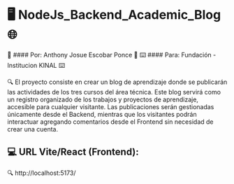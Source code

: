 # 🖥️ NodeJs_Backend_Academic_Blog 🌐

🪪 #### Por: Anthony Josue Escobar Ponce 🪪
⌨️ #### Para: Fundación - Institucion KINAL ⌨️

🔍 El proyecto consiste en crear un blog de aprendizaje donde se publicarán las actividades de los tres cursos del
área técnica. Este blog servirá como un registro organizado de los trabajos y proyectos de aprendizaje,
accesible para cualquier visitante. Las publicaciones serán gestionadas únicamente desde el Backend, mientras
que los visitantes podrán interactuar agregando comentarios desde el Frontend sin necesidad de crear una
cuenta.

## 💻 URL Vite/React (Frontend): 
 🔍 http://localhost:5173/

